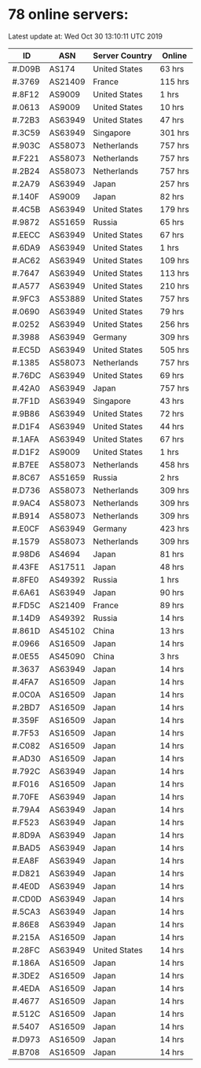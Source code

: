 # 78 online servers:

Latest update at: Wed Oct 30 13:10:11 UTC 2019

| ID | ASN | Server Country | Online |
| -- | --- | -------------- | ------ |
| #.D09B | AS174 | United States | 63 hrs |
| #.3769 | AS21409 | France | 115 hrs |
| #.8F12 | AS9009 | United States | 1 hrs |
| #.0613 | AS9009 | United States | 10 hrs |
| #.72B3 | AS63949 | United States | 47 hrs |
| #.3C59 | AS63949 | Singapore | 301 hrs |
| #.903C | AS58073 | Netherlands | 757 hrs |
| #.F221 | AS58073 | Netherlands | 757 hrs |
| #.2B24 | AS58073 | Netherlands | 757 hrs |
| #.2A79 | AS63949 | Japan | 257 hrs |
| #.140F | AS9009 | Japan | 82 hrs |
| #.4C5B | AS63949 | United States | 179 hrs |
| #.9872 | AS51659 | Russia | 65 hrs |
| #.EECC | AS63949 | United States | 67 hrs |
| #.6DA9 | AS63949 | United States | 1 hrs |
| #.AC62 | AS63949 | United States | 109 hrs |
| #.7647 | AS63949 | United States | 113 hrs |
| #.A577 | AS63949 | United States | 210 hrs |
| #.9FC3 | AS53889 | United States | 757 hrs |
| #.0690 | AS63949 | United States | 79 hrs |
| #.0252 | AS63949 | United States | 256 hrs |
| #.3988 | AS63949 | Germany | 309 hrs |
| #.EC5D | AS63949 | United States | 505 hrs |
| #.1385 | AS58073 | Netherlands | 757 hrs |
| #.76DC | AS63949 | United States | 69 hrs |
| #.42A0 | AS63949 | Japan | 757 hrs |
| #.7F1D | AS63949 | Singapore | 43 hrs |
| #.9B86 | AS63949 | United States | 72 hrs |
| #.D1F4 | AS63949 | United States | 44 hrs |
| #.1AFA | AS63949 | United States | 67 hrs |
| #.D1F2 | AS9009 | United States | 1 hrs |
| #.B7EE | AS58073 | Netherlands | 458 hrs |
| #.8C67 | AS51659 | Russia | 2 hrs |
| #.D736 | AS58073 | Netherlands | 309 hrs |
| #.9AC4 | AS58073 | Netherlands | 309 hrs |
| #.B914 | AS58073 | Netherlands | 309 hrs |
| #.E0CF | AS63949 | Germany | 423 hrs |
| #.1579 | AS58073 | Netherlands | 309 hrs |
| #.98D6 | AS4694 | Japan | 81 hrs |
| #.43FE | AS17511 | Japan | 48 hrs |
| #.8FE0 | AS49392 | Russia | 1 hrs |
| #.6A61 | AS63949 | Japan | 90 hrs |
| #.FD5C | AS21409 | France | 89 hrs |
| #.14D9 | AS49392 | Russia | 14 hrs |
| #.861D | AS45102 | China | 13 hrs |
| #.0966 | AS16509 | Japan | 14 hrs |
| #.0E55 | AS45090 | China | 3 hrs |
| #.3637 | AS63949 | Japan | 14 hrs |
| #.4FA7 | AS16509 | Japan | 14 hrs |
| #.0C0A | AS16509 | Japan | 14 hrs |
| #.2BD7 | AS16509 | Japan | 14 hrs |
| #.359F | AS16509 | Japan | 14 hrs |
| #.7F53 | AS16509 | Japan | 14 hrs |
| #.C082 | AS16509 | Japan | 14 hrs |
| #.AD30 | AS16509 | Japan | 14 hrs |
| #.792C | AS63949 | Japan | 14 hrs |
| #.F016 | AS16509 | Japan | 14 hrs |
| #.70FE | AS63949 | Japan | 14 hrs |
| #.79A4 | AS63949 | Japan | 14 hrs |
| #.F523 | AS63949 | Japan | 14 hrs |
| #.8D9A | AS63949 | Japan | 14 hrs |
| #.BAD5 | AS63949 | Japan | 14 hrs |
| #.EA8F | AS63949 | Japan | 14 hrs |
| #.D821 | AS63949 | Japan | 14 hrs |
| #.4E0D | AS63949 | Japan | 14 hrs |
| #.CD0D | AS63949 | Japan | 14 hrs |
| #.5CA3 | AS63949 | Japan | 14 hrs |
| #.86E8 | AS63949 | Japan | 14 hrs |
| #.215A | AS16509 | Japan | 14 hrs |
| #.28FC | AS63949 | United States | 14 hrs |
| #.186A | AS16509 | Japan | 14 hrs |
| #.3DE2 | AS16509 | Japan | 14 hrs |
| #.4EDA | AS16509 | Japan | 14 hrs |
| #.4677 | AS16509 | Japan | 14 hrs |
| #.512C | AS16509 | Japan | 14 hrs |
| #.5407 | AS16509 | Japan | 14 hrs |
| #.D973 | AS16509 | Japan | 14 hrs |
| #.B708 | AS16509 | Japan | 14 hrs |

